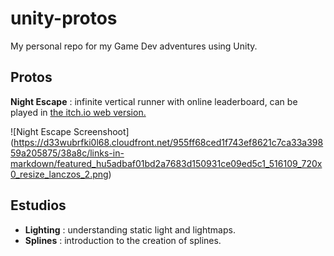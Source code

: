 # unity-protos

My personal repo for my Game Dev adventures using Unity.

## Protos

**Night Escape** : infinite vertical runner with online leaderboard, can be played in [the itch.io web version.](https://mcejalvo.itch.io/night-scape)



![Night Escape Screenshoot] (https://d33wubrfki0l68.cloudfront.net/955ff68ced1f743ef8621c7ca33a39859a205875/38a8c/links-in-markdown/featured_hu5adbaf01bd2a7683d150931ce09ed5c1_516109_720x0_resize_lanczos_2.png)

## Estudios

- **Lighting** : understanding static light and lightmaps.
- **Splines** : introduction to the creation of splines.


